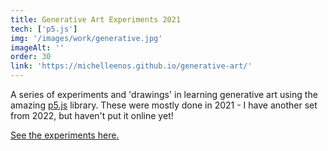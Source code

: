```yaml
---
title: Generative Art Experiments 2021
tech: ['p5.js']
img: '/images/work/generative.jpg'
imageAlt: ''
order: 30
link: 'https://michelleenos.github.io/generative-art/'
---
```


A series of experiments and 'drawings' in learning generative art using the amazing [p5.js](https://p5js.org/) library. These were mostly done in 2021 - I have another set from 2022, but haven't put it online yet!

[See the experiments here.](https://michelleenos.github.io/generative-art/)

